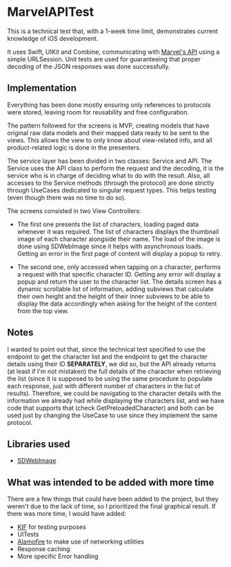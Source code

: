 # MarvelAPITest

This is a technical test that, with a 1-week time limit, demonstrates current knowledge of iOS development. 

It uses Swift, UIKit and Combine, communicating with [Marvel's API](https://developer.marvel.com/docs) using a simple URLSession.
Unit tests are used for guaranteeing that proper decoding of the JSON responses was done successfully.

## Implementation

Everything has been done mostly ensuring only references to protocols were stored, leaving room for reusability and free configuration.

The pattern followed for the screens is MVP, creating models that have original raw data models and their mapped data ready to be sent to the views. This allows the view to only know about view-related info, and all product-related logic is done in the presenters.

The service layer has been divided in two classes: Service and API. The Service uses the API class to perform the request and the decoding, it is the service who is in charge of deciding what to do with the result. Also, all accesses to the Service methods (through the protocol) are done strictly through UseCases dedicated to singular request types. This helps testing (even though there was no time to do so).

The screens consisted in two View Controllers:

  - The first one presents the list of characters, loading paged data whenever it was required. The list of characters displays the thumbnail image of each
    character alongside their name. The load of the image is done using SDWebImage since it helps with asynchronous loads. Getting an error in the first page of
    content will display a popup to retry.
    
  - The second one, only accessed when tapping on a character, performs a request with that specific character ID. Getting any error will display a popup and return     the user to the character list. The details screen has a dynamic scrollable list of information, adding subviews that calculate their own height and the height
    of their inner subviews to be able to display the data accordingly when asking for the height of the content from the top view.

## Notes

I wanted to point out that, since the technical test specified to use the endpoint to get the character list and the endpoint to get the character details using their ID __SEPARATELY__, we did so, but the API already returns (at least if I'm not mistaken) the full details of the character when retrieving the list (since it is supposed to be using the same procedure to populate each response, just with different number of characters in the list of results). Therefore, we could be navigating to the character details with the information we already had while displaying the characters list, and we have code that supports that (check GetPreloadedCharacter) and both can be used just by changing the UseCase to use since they implement the same protocol. 

## Libraries used

- [SDWebImage](https://github.com/SDWebImage/SDWebImage)

## What was intended to be added with more time

There are a few things that could have been added to the project, but they weren't due to the lack of time, so I prioritized the final graphical result.
If there was more time, I would have added:
  - [KIF](https://github.com/kif-framework/KIF) for testing purposes
  - UITests 
  - [Alamofire](https://github.com/Alamofire/Alamofire) to make use of networking utilities
  - Response caching
  - More specific Error handling

